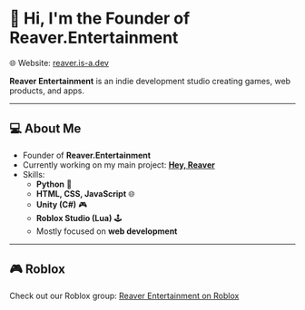 # 👋 Hi, I'm the Founder of Reaver.Entertainment  

🌐 Website: [reaver.is-a.dev](https://reaver.is-a.dev)  

**Reaver Entertainment** is an indie development studio creating games, web products, and apps.  

---

## 💻 About Me  
- Founder of **Reaver.Entertainment**  
- Currently working on my main project: **[Hey, Reaver](https://hey.reaver.is-a.dev/)**  
- Skills:  
  - **Python** 🐍  
  - **HTML, CSS, JavaScript** 🌐  
  - **Unity (C#)** 🎮  
  - **Roblox Studio (Lua)** 🕹️  
  - Mostly focused on **web development**  

---

## 🎮 Roblox  
Check out our Roblox group: [Reaver Entertainment on Roblox](https://www.roblox.com/communities/34725595/Reaver-Entertainment#!/about)  
